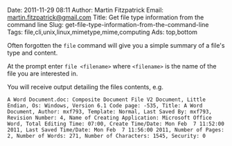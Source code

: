Date: 2011-11-29 08:11
Author: Martin Fitzpatrick
Email: martin.fitzpatrick@gmail.com
Title: Get file type information from the command line
Slug: get-file-type-information-from-the-command-line
Tags: file,cli,unix,linux,mimetype,mime,computing
Ads: top,bottom

Often forgotten the `file` command will give you a simple summary of a file's type and content.









At the prompt enter `file <filename>` where `<filename>` is the name of the file you are interested in. 



You will receive output detailing the files contents, e.g. 



`A Word Document.doc: Composite Document File V2 Document, Little Endian, Os: Windows, Version 6.1 Code page: -535, Title: A Word Document, Author: mxf793, Template: Normal, Last Saved By: mxf793, Revision Number: 4, Name of Creating Application: Microsoft Office Word, Total Editing Time: 07:00, Create Time/Date: Mon Feb  7 11:52:00 2011, Last Saved Time/Date: Mon Feb  7 11:56:00 2011, Number of Pages: 2, Number of Words: 271, Number of Characters: 1545, Security: 0`











